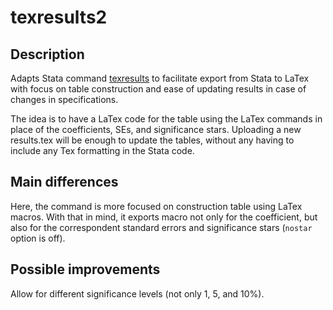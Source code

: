 # texresults2

## Description
Adapts Stata command <a href="https://github.com/acarril/texresults" target="_blank">texresults</a>
 to facilitate export from Stata to LaTex with focus on table construction and ease of updating results in case of changes in specifications.

The idea is to have a LaTex code for the table using the LaTex commands in place of the coefficients, SEs, and significance stars. Uploading a new results.tex will be enough to update the tables, without any having to include any Tex formatting in the Stata code. 

## Main differences
Here, the command is more focused on construction table using LaTex macros. With that in mind, it exports macro not only for the coefficient, but also for the correspondent standard errors and significance stars (`nostar` option is off). 

## Possible improvements
Allow for different significance levels (not only 1, 5, and 10%).
